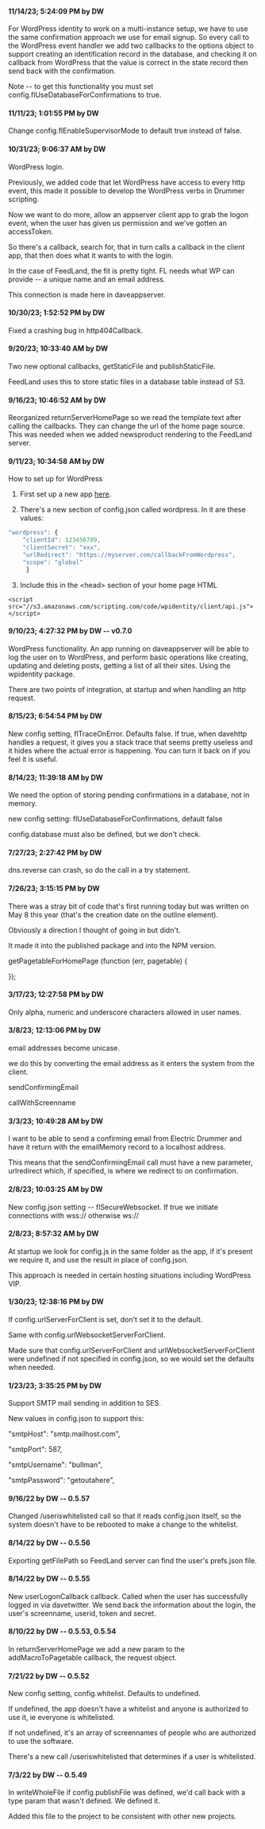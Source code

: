 #### 11/14/23; 5:24:09 PM by DW

For WordPress identity to work on a multi-instance setup, we have to use the same confirmation approach we use for email signup. So every call to the WordPress event handler we add two callbacks to the options object to support creating an identification record in the database, and checking it on callback from WordPress that the value is correct in the state record then send back with the confirmation. 

Note -- to get this functionality you must set config.flUseDatabaseForConfirmations to true. 

#### 11/11/23; 1:01:55 PM by DW

Change config.flEnableSupervisorMode to default true instead of false.

#### 10/31/23; 9:06:37 AM by DW

WordPress login.

Previously, we added code that let WordPress have access to every http event, this made it possible to develop the WordPress verbs in Drummer scripting. 

Now we want to do more, allow an appserver client app to grab the logon event, when the user has given us permission and we've gotten an accessToken.

So there's a callback, search for, that in turn calls a callback in the client app, that then does what it wants to with the login.

In the case of FeedLand, the fit is pretty tight. FL needs what WP can provide -- a unique name and an email address. 

This connection is made here in daveappserver.

#### 10/30/23; 1:52:52 PM by DW

Fixed a crashing bug in http404Callback.

#### 9/20/23; 10:33:40 AM by DW

Two new optional callbacks, getStaticFile and publishStaticFile.

FeedLand uses this to store static files in a database table instead of S3.

#### 9/16/23; 10:46:52 AM by DW

Reorganized returnServerHomePage so we read the template text after calling the callbacks. They can change the url of the home page source. This was needed when we added newsproduct rendering to the FeedLand server.

#### 9/11/23; 10:34:58 AM by DW

How to set up for WordPress

1. First set up a new app <a href="https://developer.wordpress.com/apps/new/">here</a>. 

2. There's a new section of config.json called wordpress. In it are these values:

```JavaScript"wordpress": {	"clientId": 123456789,	"clientSecret": "xxx",	"urlRedirect": "https://myserver.com/callbackFromWordpress",	"scope": "global"	 }```

3. Include this in the &lt;head> section of your home page HTML

<code>&lt;script src="//s3.amazonaws.com/scripting.com/code/wpidentity/client/api.js">&lt;/script></code>

#### 9/10/23; 4:27:32 PM by DW -- v0.7.0

WordPress functionality. An app running on daveappserver will be able to log the user on to WordPress, and perform basic operations like creating, updating and deleting posts, getting a list of all their sites. Using the wpidentity package. 

There are two points of integration, at startup and when handling an http request. 

#### 8/15/23; 6:54:54 PM by DW

New config setting, flTraceOnError. Defaults false. If true, when davehttp handles a request, it gives you a stack trace that seems pretty useless and it hides where the actual error is happening. You can turn it back on if you feel it is useful. 

#### 8/14/23; 11:39:18 AM by DW

We need the option of storing pending confirmations in a database, not in memory. 

new config setting: flUseDatabaseForConfirmations, default false

config.database must also be defined, but we don't check.

#### 7/27/23; 2:27:42 PM by DW

dns.reverse can crash, so do the call in a try statement.

#### 7/26/23; 3:15:15 PM by DW

There was a stray bit of code that's first running today but was written on May 8 this year (that's the creation date on the outline element). 

Obviously a direction I thought of going in but didn't.

It made it into the published package and into the NPM version. 

getPagetableForHomePage (function (err, pagetable) { 

});

#### 3/17/23; 12:27:58 PM by DW

Only alpha, numeric and underscore characters allowed in user names.

#### 3/8/23; 12:13:06 PM by DW

email addresses become unicase.

we do this by converting the email address as it enters the system from the client. 

sendConfirmingEmail

callWithScreenname

#### 3/3/23; 10:49:28 AM by DW

I want to be able to send a confirming email from Electric Drummer and have it return with the emailMemory record to a localhost address. 

This means that the sendConfirmingEmail call must have a new parameter, urlredirect which, if specified, is where we redirect to on confirmation.

#### 2/8/23; 10:03:25 AM by DW

New config.json setting -- flSecureWebsocket. If true we initiate connections with wss:// otherwise ws://

#### 2/8/23; 8:57:32 AM by DW

At startup we look for config.js in the same folder as the app, if it's present we require it, and use the result in place of config.json.

This approach is needed in certain hosting situations including WordPress VIP. 

#### 1/30/23; 12:38:16 PM by DW

If config.urlServerForClient is set, don't set it to the default. 

Same with config.urlWebsocketServerForClient.

Made sure that config.urlServerForClient and urlWebsocketServerForClient were undefined if not specified in config.json, so we would set the defaults when needed.

#### 1/23/23; 3:35:25 PM by DW

Support SMTP mail sending in addition to SES.

New values in config.json to support this:

"smtpHost": "smtp.mailhost.com",

"smtpPort": 587,

"smtpUsername": "bullman",

"smtpPassword": "getoutahere",

#### 9/16/22 by DW -- 0.5.57

Changed /useriswhitelisted call so that it reads config.json itself, so the system doesn't have to be rebooted to make a change to the whitelist.

#### 8/14/22 by DW -- 0.5.56

Exporting getFilePath so FeedLand server can find the user's prefs.json file. 

#### 8/14/22 by DW -- 0.5.55

New userLogonCallback callback. Called when the user has successfully logged in via davetwitter. We send back the information about the login, the user's screenname, userid, token and secret. 

#### 8/10/22 by DW -- 0.5.53, 0.5.54

In returnServerHomePage we add a new param to the addMacroToPagetable callback, the request object. 

#### 7/21/22 by DW -- 0.5.52

New config setting, config.whitelist. Defaults to undefined. 

If undefined, the app doesn't have a whitelist and anyone is authorized to use it, ie everyone is whitelisted. 

If not undefined, it's an array of screennames of people who are authorized to use the software. 

There's a new call /useriswhitelisted that determines if a user is whitelisted. 

#### 7/3/22 by DW -- 0.5.49

In writeWholeFile if config.publishFile was defined, we'd call back with a type param that wasn't defined. We defined it. 

Added this file to the project to be consistent with other new projects.


